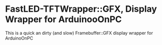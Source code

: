 FastLED-TFTWrapper::GFX, Display Wrapper for ArduinooOnPC
=========================================================

This is a quick an dirty (and slow) Framebuffer::GFX display wrapper for ArduinoOnPC
